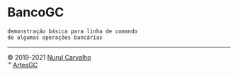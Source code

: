 # BancoGC

    demonstração básica para linha de comando
    de algumas operações bancárias

---

&copy; 2019-2021 [Nurul Carvalho](mailto:nuruldecarvalho@gmail.com) \
&trade; [ArtesGC](https://artesgc.home.blog)
